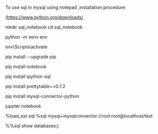To use sql in mysql using notepad ,installation procedure:


(https://www.python.org/downloads/

mkdir sql_notebook
cd sql_notebook

python -m venv env

env\Scripts\activate

pip install --upgrade pip

pip install notebook

pip install ipython-sql

pip install prettytable==0.7.2

pip install mysql-connector-python

jupyter notebook

%load_ext sql
%sql mysql+mysqlconnector://root:root@localhost/test

%%sql
show databases;)
